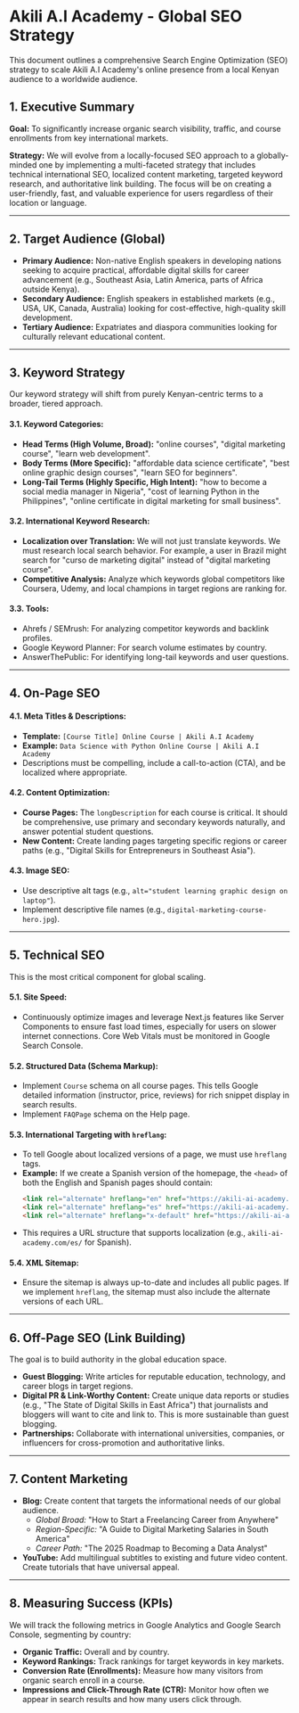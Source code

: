 
# Akili A.I Academy - Global SEO Strategy

This document outlines a comprehensive Search Engine Optimization (SEO) strategy to scale Akili A.I Academy's online presence from a local Kenyan audience to a worldwide audience.

## 1. Executive Summary

**Goal:** To significantly increase organic search visibility, traffic, and course enrollments from key international markets.

**Strategy:** We will evolve from a locally-focused SEO approach to a globally-minded one by implementing a multi-faceted strategy that includes technical international SEO, localized content marketing, targeted keyword research, and authoritative link building. The focus will be on creating a user-friendly, fast, and valuable experience for users regardless of their location or language.

---

## 2. Target Audience (Global)

-   **Primary Audience:** Non-native English speakers in developing nations seeking to acquire practical, affordable digital skills for career advancement (e.g., Southeast Asia, Latin America, parts of Africa outside Kenya).
-   **Secondary Audience:** English speakers in established markets (e.g., USA, UK, Canada, Australia) looking for cost-effective, high-quality skill development.
-   **Tertiary Audience:** Expatriates and diaspora communities looking for culturally relevant educational content.

---

## 3. Keyword Strategy

Our keyword strategy will shift from purely Kenyan-centric terms to a broader, tiered approach.

#### 3.1. Keyword Categories:
-   **Head Terms (High Volume, Broad):** "online courses", "digital marketing course", "learn web development".
-   **Body Terms (More Specific):** "affordable data science certificate", "best online graphic design courses", "learn SEO for beginners".
-   **Long-Tail Terms (Highly Specific, High Intent):** "how to become a social media manager in Nigeria", "cost of learning Python in the Philippines", "online certificate in digital marketing for small business".

#### 3.2. International Keyword Research:
-   **Localization over Translation:** We will not just translate keywords. We must research local search behavior. For example, a user in Brazil might search for "curso de marketing digital" instead of "digital marketing course".
-   **Competitive Analysis:** Analyze which keywords global competitors like Coursera, Udemy, and local champions in target regions are ranking for.

#### 3.3. Tools:
-   Ahrefs / SEMrush: For analyzing competitor keywords and backlink profiles.
-   Google Keyword Planner: For search volume estimates by country.
-   AnswerThePublic: For identifying long-tail keywords and user questions.

---

## 4. On-Page SEO

#### 4.1. Meta Titles & Descriptions:
-   **Template:** `[Course Title] Online Course | Akili A.I Academy`
-   **Example:** `Data Science with Python Online Course | Akili A.I Academy`
-   Descriptions must be compelling, include a call-to-action (CTA), and be localized where appropriate.

#### 4.2. Content Optimization:
-   **Course Pages:** The `longDescription` for each course is critical. It should be comprehensive, use primary and secondary keywords naturally, and answer potential student questions.
-   **New Content:** Create landing pages targeting specific regions or career paths (e.g., "Digital Skills for Entrepreneurs in Southeast Asia").

#### 4.3. Image SEO:
-   Use descriptive alt tags (e.g., `alt="student learning graphic design on laptop"`).
-   Implement descriptive file names (e.g., `digital-marketing-course-hero.jpg`).

---

## 5. Technical SEO

This is the most critical component for global scaling.

#### 5.1. Site Speed:
-   Continuously optimize images and leverage Next.js features like Server Components to ensure fast load times, especially for users on slower internet connections. Core Web Vitals must be monitored in Google Search Console.

#### 5.2. Structured Data (Schema Markup):
-   Implement `Course` schema on all course pages. This tells Google detailed information (instructor, price, reviews) for rich snippet display in search results.
-   Implement `FAQPage` schema on the Help page.

#### 5.3. International Targeting with `hreflang`:
-   To tell Google about localized versions of a page, we must use `hreflang` tags.
-   **Example:** If we create a Spanish version of the homepage, the `<head>` of both the English and Spanish pages should contain:
    ```html
    <link rel="alternate" hreflang="en" href="https://akili-ai-academy.com/" />
    <link rel="alternate" hreflang="es" href="https://akili-ai-academy.com/es/" />
    <link rel="alternate" hreflang="x-default" href="https://akili-ai-academy.com/" />
    ```
-   This requires a URL structure that supports localization (e.g., `akili-ai-academy.com/es/` for Spanish).

#### 5.4. XML Sitemap:
-   Ensure the sitemap is always up-to-date and includes all public pages. If we implement `hreflang`, the sitemap must also include the alternate versions of each URL.

---

## 6. Off-Page SEO (Link Building)

The goal is to build authority in the global education space.

-   **Guest Blogging:** Write articles for reputable education, technology, and career blogs in target regions.
-   **Digital PR & Link-Worthy Content:** Create unique data reports or studies (e.g., "The State of Digital Skills in East Africa") that journalists and bloggers will want to cite and link to. This is more sustainable than guest blogging.
-   **Partnerships:** Collaborate with international universities, companies, or influencers for cross-promotion and authoritative links.

---

## 7. Content Marketing

-   **Blog:** Create content that targets the informational needs of our global audience.
    -   *Global Broad:* "How to Start a Freelancing Career from Anywhere"
    -   *Region-Specific:* "A Guide to Digital Marketing Salaries in South America"
    -   *Career Path:* "The 2025 Roadmap to Becoming a Data Analyst"
-   **YouTube:** Add multilingual subtitles to existing and future video content. Create tutorials that have universal appeal.

---

## 8. Measuring Success (KPIs)

We will track the following metrics in Google Analytics and Google Search Console, segmenting by country:

-   **Organic Traffic:** Overall and by country.
-   **Keyword Rankings:** Track rankings for target keywords in key markets.
-   **Conversion Rate (Enrollments):** Measure how many visitors from organic search enroll in a course.
-   **Impressions and Click-Through Rate (CTR):** Monitor how often we appear in search results and how many users click through.

